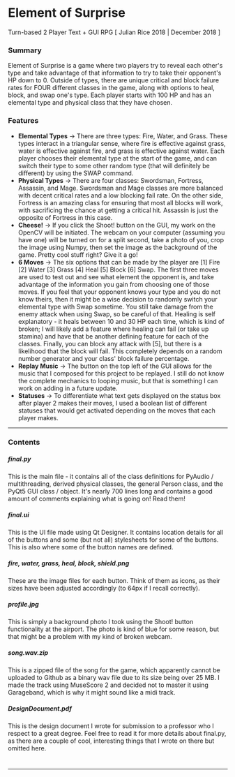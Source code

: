 # Element of Surprise
Turn-based 2 Player Text + GUI RPG
[ Julian Rice 2018 | December 2018 ]

### Summary
Element of Surprise is a game where two players try to reveal each other's type and take advantage of that information to try to take their opponent's HP down to 0. Outside of types, there are unique critical and block failure rates for FOUR different classes in the game, along with options to heal, block, and swap one's type. Each player starts with 100 HP and has an elemental type and physical class that they have chosen.

### Features
* __Elemental Types__ -> There are three types: Fire, Water, and Grass. These types interact in a triangular sense, where fire is effective against grass, water is effective against fire, and grass is effective against water. Each player chooses their elemental type at the start of the game, and can switch their type to some other random type (that will definitely be different) by using the SWAP command.
* __Physical Types__ -> There are four classes: Swordsman, Fortress, Assassin, and Mage. Swordsman and Mage classes are more balanced with decent critical rates and a low blocking fail rate. On the other side, Fortress is an amazing class for ensuring that most all blocks will work, with sacrificing the chance at getting a critical hit. Assassin is just the opposite of Fortress in this case.
* __Cheese!__ -> If you click the Shoot! button on the GUI, my work on the OpenCV will be initiated. The webcam on your computer (assuming you have one) will be turned on for a split second, take a photo of you, crop the image using Numpy, then set the image as the background of the game. Pretty cool stuff right? Give it a go!
* __6 Moves__ -> The six options that can be made by the player are [1] Fire [2] Water [3] Grass [4] Heal [5] Block [6] Swap. The first three moves are used to test out and see what element the opponent is, and take advantage of the information you gain from choosing one of those moves. If you feel that your opponent knows your type and you do not know theirs, then it might be a wise decision to randomly switch your elemental type with Swap sometime. You still take damage from the enemy attack when using Swap, so be careful of that. Healing is self explanatory - it heals between 10 and 30 HP each time, which is kind of broken; I will likely add a feature where healing can fail (or take up stamina) and have that be another defining feature for each of the classes. Finally, you can block any attack with [5], but there is a likelihood that the block will fail. This completely depends on a random number generator and your class' block failure percentage. 
* __Replay Music__ -> The button on the top left of the GUI allows for the music that I composed for this project to be replayed. I still do not know the complete mechanics to looping music, but that is something I can work on adding in a future update.
* __Statuses__ -> To differentiate what text gets displayed on the status box after player 2 makes their moves, I used a boolean list of different statuses that would get activated depending on the moves that each player makes.
---
### Contents
##### final.py
This is the main file - it contains all of the class definitions for PyAudio / multithreading, derived physical classes, the general Person class, and the PyQt5 GUI class / object. It's nearly 700 lines long and contains a good amount of comments explaining what is going on! Read them!

##### final.ui
This is the UI file made using Qt Designer. It contains location details for all of the buttons and some (but not all) stylesheets for some of the buttons. This is also where some of the button names are defined.

##### fire, water, grass, heal, block, shield.png
These are the image files for each button. Think of them as icons, as their sizes have been adjusted accordingly (to 64px if I recall correctly).

##### profile.jpg
This is simply a background photo I took using the Shoot! button functionality at the airport. The photo is kind of blue for some reason, but that might be a problem with my kind of broken webcam.

##### song.wav.zip
This is a zipped file of the song for the game, which apparently cannot be uploaded to Github as a binary wav file due to its size being over 25 MB. I made the track using MuseScore 2 and decided not to master it using Garageband, which is why it might sound like a midi track.

##### DesignDocument.pdf
This is the design document I wrote for submission to a professor who I respect to a great degree. Feel free to read it for more details about final.py, as there are a couple of cool, interesting things that I wrote on there but omitted here.
#
---
